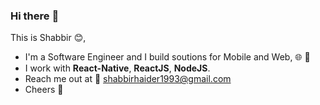 
### Hi there :wave:

This is Shabbir :blush:, 

- I'm a Software Engineer and I build soutions for Mobile and Web, :globe_with_meridians: :iphone:
- I work with **React-Native**, **ReactJS**, **NodeJS**.
- Reach me out at :e-mail: shabbirhaider1993@gmail.com
- Cheers :slightly_smiling_face:
